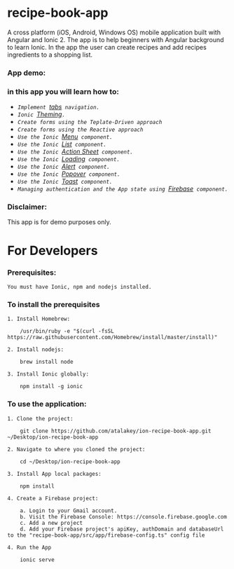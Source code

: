 # recipe-book-app
A cross platform (iOS, Android, Windows OS) mobile application built with Angular and Ionic 2. The app is to help beginners with Angular background to learn Ionic. In the app the user can create recipes and add recipes ingredients to a shopping list.

### App demo:

<!-- ![]() -->

### in this app you will learn how to:

* _`Implement `[tabs](https://ionicframework.com/docs/components/#tabs)` navigation.`_
* _`Ionic `[Theming](https://ionicframework.com/docs/theming/)`.`_
* _`Create forms using the Teplate-Driven approach`_
* _`Create forms using the Reactive approach`_
* _`Use the Ionic `[Menu](https://ionicframework.com/docs/components/#menus)` component.`_
* _`Use the Ionic `[List](https://ionicframework.com/docs/components/#lists)` component.`_
* _`Use the Ionic `[Action Sheet](https://ionicframework.com/docs/components/#action-sheets)` component.`_
* _`Use the Ionic `[Loading](https://ionicframework.com/docs/components/#loading)` component.`_
* _`Use the Ionic `[Alert](https://ionicframework.com/docs/components/#alert)` component.`_
* _`Use the Ionic `[Popover](https://ionicframework.com/docs/components/#popovers)` component.`_
* _`Use the Ionic `[Toast](https://ionicframework.com/docs/components/#toast)` component.`_
* _`Managing authentication and the App state using `[Firebase](https://firebase.google.com)` component.`_


### Disclaimer:
This app is for demo purposes only.

# For Developers

### Prerequisites:
```
You must have Ionic, npm and nodejs installed.
```

### To install the prerequisites
```
1. Install Homebrew:

    /usr/bin/ruby -e "$(curl -fsSL https://raw.githubusercontent.com/Homebrew/install/master/install)"

2. Install nodejs:

    brew install node

3. Install Ionic globally:

    npm install -g ionic
```

### To use the application:
``` 
1. Clone the project:

    git clone https://github.com/atalakey/ion-recipe-book-app.git ~/Desktop/ion-recipe-book-app

2. Navigate to where you cloned the project:

    cd ~/Desktop/ion-recipe-book-app

3. Install App local packages:

    npm install

4. Create a Firebase project:

	a. Login to your Gmail account.
	b. Visit the Firebase Console: https://console.firebase.google.com
	c. Add a new project
	d. Add your Firebase project's apiKey, authDomain and databaseUrl to the "recipe-book-app/src/app/firebase-config.ts" config file

4. Run the App

    ionic serve
```